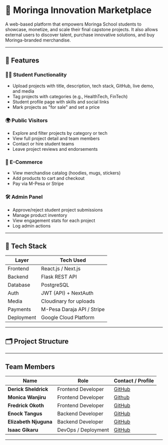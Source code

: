 # 🧠 Moringa Innovation Marketplace

A web-based platform that empowers Moringa School students to showcase, monetize, and scale their final capstone projects. It also allows external users to discover talent, purchase innovative solutions, and buy Moringa-branded merchandise.

---

## 🚀 Features

### 👩‍💻 Student Functionality
- Upload projects with title, description, tech stack, GitHub, live demo, and media
- Tag projects with categories (e.g., HealthTech, FinTech)
- Student profile page with skills and social links
- Mark projects as "for sale" and set a price

### 🌍 Public Visitors
- Explore and filter projects by category or tech
- View full project detail and team members
- Contact or hire student teams
- Leave project reviews and endorsements

### 🛒 E-Commerce
- View merchandise catalog (hoodies, mugs, stickers)
- Add products to cart and checkout
- Pay via M-Pesa or Stripe

### 🛠️ Admin Panel
- Approve/reject student project submissions
- Manage product inventory
- View engagement stats for each project
- Log admin actions

---

## 🧱 Tech Stack

| Layer       | Tech Used                                |
|-------------|-------------------------------------------|
| Frontend    | React.js / Next.js                        |
| Backend     | Flask REST API       |
| Database    | PostgreSQL                                |
| Auth        | JWT (API) + NextAuth
| Media       | Cloudinary for uploads                    |
| Payments    | M-Pesa Daraja API / Stripe                |
| Deployment  | Google Cloud Platform    |

---

## 🗂️ Project Structure

---

## Team Members  

| Name                | Role                    | Contact / Profile                                        |  
|---------------------|-------------------------|---------------------------------------------------------|  
| **Derick Sheldrick**| Frontend Developer      | [GitHub](https://github.com/dericksheldrick)          |  
| **Monica Wanjiru**  | Frontend Developer      | [Github](https://github.com/monicah-monic)               |  
| **Fredrick Okoth**  | Frontend Developer      | [GitHub](https://github.com/jakendu)                     |  
| **Enock Tangus**    | Backend Developer       | [GitHub](https://github.com/Tan-dev202)                |  
| **Elizabeth Njuguna**| Backend Developer     | [GitHub](https://github.com/Tan-dev202)                |  
| **Isaac Gikaru**     | DevOps / Deployment     | [GitHub](https://github.com/I-GIKARU)                  |  

---  


